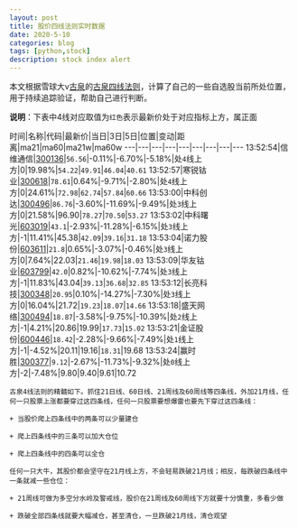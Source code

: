 ```yaml
---
layout: post
title: 股价四线法则实时数据
date: 2020-5-10
categories: blog
tags: [python,stock]
description: stock index alert
---
```



本文根据雪球大v[古泉](https://xueqiu.com/u/7148646888)的[古泉四线法则](https://xueqiu.com/7148646888/130498192)，计算了自己的一些自选股当前所处位置，用于持续追踪验证，帮助自己进行判断。

**说明**：下表中4线对应取值为`红色`表示最新价处于对应指标上方，属正面

时间|名称|代码|最新价|当日|3日|5日|位置|变动|距离|ma21|ma60|ma21w|ma60w
---|---|---|---|---|---|---|---|---
13:52:54|信维通信|[300136](https://xueqiu.com/S/SZ300136)|`56.56`|-0.11%|-6.70%|-5.18%|处`4`线上方|0|19.98%|`54.22`|`49.91`|`46.04`|`40.61`
13:52:57|寒锐钴业|[300618](https://xueqiu.com/S/SZ300618)|`78.61`|0.64%|-9.71%|-2.80%|处`4`线上方|0|24.61%|`72.98`|`62.74`|`57.84`|`60.66`
13:53:00|中科创达|[300496](https://xueqiu.com/S/SZ300496)|`86.76`|-3.60%|-11.69%|-9.49%|处`3`线上方|0|21.58%|96.90|`78.27`|`70.50`|`53.27`
13:53:02|中科曙光|[603019](https://xueqiu.com/S/SH603019)|`43.1`|-2.93%|-11.28%|-6.15%|处`3`线上方|-1|11.41%|45.38|`42.09`|`39.16`|`31.18`
13:53:04|诺力股份|[603611](https://xueqiu.com/S/SH603611)|`21.8`|0.65%|-3.07%|-0.46%|处`3`线上方|0|7.64%|22.03|`21.46`|`19.98`|`18.03`
13:53:09|华友钴业|[603799](https://xueqiu.com/S/SH603799)|`42.0`|0.82%|-10.62%|-7.74%|处`3`线上方|-1|11.83%|43.04|`39.13`|`36.68`|`32.85`
13:53:12|长亮科技|[300348](https://xueqiu.com/S/SZ300348)|`20.95`|0.10%|-14.27%|-7.30%|处`3`线上方|0|16.04%|21.72|`19.23`|`18.07`|`14.66`
13:53:18|盛天网络|[300494](https://xueqiu.com/S/SZ300494)|`18.87`|-3.58%|-9.75%|-10.39%|处`2`线上方|-1|4.21%|20.86|19.99|`17.73`|`15.02`
13:53:21|金证股份|[600446](https://xueqiu.com/S/SH600446)|`18.42`|-2.28%|-9.66%|-7.49%|处`1`线上方|-1|-4.52%|20.11|19.16|`18.31`|19.68
13:53:24|赢时胜|[300377](https://xueqiu.com/S/SZ300377)|`9.12`|-2.67%|-11.73%|-9.32%|处`0`线上方|-2|-7.48%|9.80|9.40|9.61|10.72

```
古泉4线法则的精髓如下。抓住21日线、60日线、21周线及60周线等四条线，外加21月线，任何一只股票上涨都要穿过这四条线，任何一只股票要想爆雷也要先下穿过这四条线：

+ 当股价爬上四条线中的两条可以少量建仓

+ 爬上四条线中的三条可以加大仓位

+ 爬上四条线中的四条可以全仓

任何一只大牛，其股价都会坚守在21月线上方，不会轻易跌破21月线；相反，每跌破四条线中一条就减一些仓位：

+ 21周线可做为多空分水岭及警戒线，股价在21周线及60周线下方就要十分慎重，多看少做

+ 跌破全部四条线就要大幅减仓，甚至清仓，一旦跌破21月线，清仓观望
```